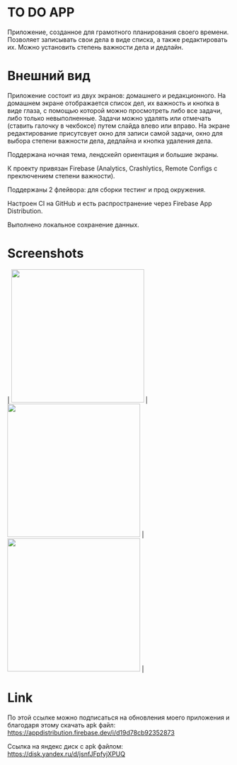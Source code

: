 # TO DO APP

Приложение, созданное для грамотного планирования своего времени. Позволяет записывать свои дела в виде списка, а также редактировать их. Можно установить степень важности дела и дедлайн. 

# Внешний вид

Приложение состоит из двух экранов: домашнего и редакционного. На домашнем экране отображается список дел, их важность и кнопка в виде глаза, с помощью которой можно просмотреть либо все задачи, либо только невыполненные. Задачи можно удалять или отмечать (ставить галочку в чекбоксе) путем слайда влево или вправо. На экране редактирование присутсвует окно для записи самой задачи, окно для выбора степени важности дела, дедлайна и кнопка удаления дела. 

Поддержана ночная тема, лендскейп ориентация и большие экраны.

К проекту привязан Firebase (Analytics, Crashlytics, Remote Configs с преключением степени важности).

Поддержаны 2 флейвора: для сборки тестинг и прод окружения.

Настроен CI на GitHub и есть распространение через Firebase App Distribution.

Выполнено локальное сохранение данных.

# Screenshots
| <image src = "screenshots/1.png" width="300" /> | <image src = "screenshots/2.png" width="300" /> | <image src = "screenshots/3.png" width="300" /> |

# Link

По этой ссылке можно подписаться на обновления моего приложения и благодаря этому скачать apk файл:
https://appdistribution.firebase.dev/i/d19d78cb92352873

Ссылка на яндекс диск с apk файлом:
https://disk.yandex.ru/d/jsnfJFpfyjXPUQ
